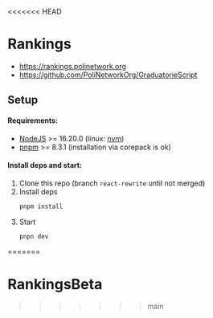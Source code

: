 <<<<<<< HEAD
# Rankings

- https://rankings.polinetwork.org
- https://github.com/PoliNetworkOrg/GraduatorieScript

## Setup
#### Requirements:
- [NodeJS](http://nodejs.org/) >= 16.20.0 (linux: [nvm](https://github.com/nvm-sh/nvm))
- [pnpm](https://pnpm.io/installation) >= 8.3.1 (installation via corepack is ok)

#### Install deps and start:
1. Clone this repo (branch `react-rewrite` until not merged)
2. Install deps
    ```sh
    pnpm install
    ```
3. Start
    ```sh
    pnpn dev
    ```
=======
# RankingsBeta
>>>>>>> main
